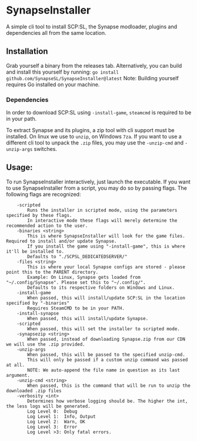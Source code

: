 # SynapseInstaller
A simple cli tool to install SCP:SL, the Synapse modloader, plugins and dependencies all from the same location.

## Installation
Grab yourself a binary from the releases tab.
Alternatively, you can build and install this yourself by running:
`go install github.com/SynapseSL/SynapseInstaller@latest`
Note: Building yourself requires Go installed on your machine.

### Dependencies
In order to download SCP:SL using `-install-game`, `steamcmd` is required to be in your path.

To extract Synapse and its plugins, a zip tool with cli support must be installed. On linux we use to `unzip`, on Windows `7za`.
If you want to use a different cli tool to unpack the `.zip` files, you may use the `-unzip-cmd` and `-unzip-args` switches.

## Usage:
To run SynapseInstaller interactively, just launch the executable. If you want to use SynapseInstaller from a script, you may do so by passing flags.
The following flags are recognized:

```
    -scripted
        Runs the installer in scripted mode, using the parameters specified by these flags.
        In interactive mode these flags will merely determine the recommended action to the user.
    -binaries <string>
        This is where SynapseInstaller will look for the game files. Required to install and/or update Synapse.
        If you install the game using "-install-game", this is where it'll be installed to.
        Defaults to "./SCPSL_DEDICATEDSERVER/"
    -files <string>
        This is where your local Synapse configs are stored - please point this to the PARENT directory.
        Example: On Linux, Synapse gets loaded from "~/.config/Synapse". Please set this to "~/.config/".
        Defaults to its respective folders on Windows and Linux.
    -install-game
        When passed, this will install/update SCP:SL in the location specified by "-binaries"
        Requires SteamCMD to be in your PATH.
    -install-synapse
        When passed, this will install/update Synapse.
    -scripted
        When passed, this will set the installer to scripted mode.
    -synapsezip <string>
        When passed, instead of downloading Synapse.zip from our CDN we will use the .zip provided.
    -unzip-args
        When passed, this will be passed to the specified unzip-cmd.
        This will only be passed if a custom unzip command was passed at all.
        NOTE: We auto-append the file name in question as its last argument.
    -unzip-cmd <string>
        When passed, this is the command that will be run to unzip the downloaded .zip files
    -verbosity <int>
        Determines how verbose logging should be. The higher the int, the less logs will be generated.
        Log Level 0:  Debug
        Log Level 1:  Info, Output
        Log Level 2:  Warn, OK
        Log Level 3:  Error
        Log Level >3: Only fatal errors.
```